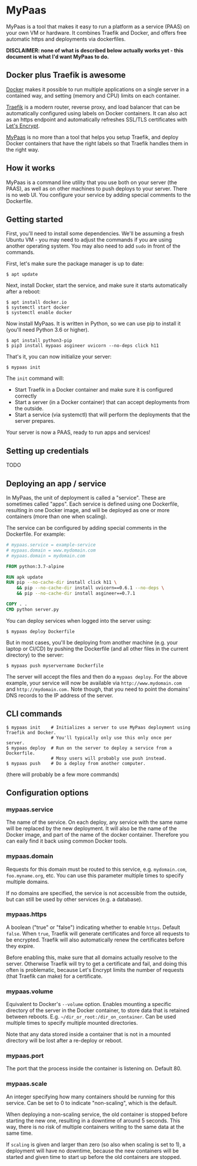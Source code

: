 # MyPaas

MyPaas is a tool that makes it easy to run a platform as a service (PAAS)
on your own VM or hardware. It combines Traefik and Docker, and offers free
automatic https and deployments via dockerfiles.

**DISCLAIMER: none of what is described below actually works yet - this document is what I'd want MyPaas to do.**

## Docker plus Traefik is awesome

[Docker](https://en.wikipedia.org/wiki/Docker_(software)) makes it
possible to run multiple applications on a single server in a contained
way, and setting (memory and CPU) limits on each container.

[Traefik](https://traefik.io/) is a modern router, reverse proxy, and
load balancer that can be automatically configured using labels on
Docker containers. It can also act as an https endpoint and
automatically refreshes SSL/TLS certificates with [Let's Encrypt](https://letsencrypt.org/).

[MyPaas](https://github.com/almarklein/mypaas) is no more than a tool
that helps you setup Traefik, and deploy Docker containers that have
the right labels so that Traefik handles them in the right way.


## How it works

MyPaas is a command line utility that you use both on your server (the PAAS),
as well as on other machines to push deploys to your server. There is no
web UI. You configure your service by adding special comments to the Dockerfile.


## Getting started

First, you'll need to install some dependencies. We'll be assuming a
fresh Ubuntu VM - you may need to adjust the commands if you are using
another operating system. You may also need to add `sudo` in front of
the commands.

First, let's make sure the package manager is up to date:
```
$ apt update
```

Next, install Docker, start the service, and make sure it starts automatically after a reboot:
```
$ apt install docker.io
$ systemctl start docker
$ systemctl enable docker
```

Now install MyPaas. It is written in Python, so we can use pip to install it (you'll need Python 3.6 or higher).
```
$ apt install python3-pip
$ pip3 install mypaas asgineer uvicorn --no-deps click h11
```

That's it, you can now initialize your server:
```
$ mypaas init
```

The `init` command will:
* Start Traefik in a Docker container and make sure it is configured correctly
* Start a server (in a Docker container) that can accept deployments from the outside.
* Start a service (via systemctl) that will perform the deployments that the server prepares.

Your server is now a PAAS, ready to run apps and services!


## Setting up credentials

TODO


## Deploying an app / service

In MyPaas, the unit of deployment is called a "service". These are
sometimes called "apps". Each service is defined using one Dockerfile,
resulting in one Docker image, and will be deployed as one or more
containers (more than one when scaling).

The service can be configured by adding special comments in the Dockerfile. For example:
```Dockerfile
# mypaas.service = example-service
# mypaas.domain = www.mydomain.com
# mypaas.domain = mydomain.com

FROM python:3.7-alpine

RUN apk update
RUN pip --no-cache-dir install click h11 \
    && pip --no-cache-dir install uvicorn==0.6.1 --no-deps \
    && pip --no-cache-dir install asgineer==0.7.1

COPY . .
CMD python server.py
```

You can deploy services when logged into the server using:
```
$ mypaas deploy Dockerfile
```

But in most cases, you'll be deploying from another machine (e.g. your
laptop or CI/CD) by pushing the Dockerfile (and all other files in the
current directory) to the server:
```
$ mypaas push myservername Dockerfile
```

The server will accept the files and then do a `mypaas deploy`. For the above example,
your service will now be available via `http://www.mydomain.com` and `http://mydomain.com.`
Note though, that you need to point the domains' DNS records to the IP address of the server.


## CLI commands

```
$ mypaas init    # Initializes a server to use MyPaas deployment using Traefik and Docker.
                 # You'll typically only use this only once per server.
$ mypaas deploy  # Run on the server to deploy a service from a Dockerfile.
                 # Mosy users will probably use push instead.
$ mypaas push    # Do a deploy from another computer.
```

(there will probably be a few more commands)


## Configuration options

### mypaas.service

The name of the service. On each deploy, any service with the same name
will be replaced by the new deployment. It will also be the name of the
Docker image, and part of the name of the docker container. Therefore you can
eaily find it back using common Docker tools.

### mypaas.domain

Requests for this domain must be routed to this service, e.g.
`mydomain.com`, `foo.myname.org`, etc. You can use this parameter
multiple times to specify multiple domains.

If no domains are specified, the service is not accessible from the outside, but
can still be used by other services (e.g. a database).

### mypaas.https

A boolean ("true" or "false") indicating whether to enable `https`. Default `false`.
When `true`, Traefik will generate certificates and force all requests to be encrypted.
Traefik will also automatically renew the certificates before they
expire.

Before enabling this, make sure that all domains actually resolve to
the server. Otherwise Traefik will try to get a certificate and fail,
and doing this often is problematic, because Let's Encrypt limits the
number of requests (that Traefik can make) for a certificate.

### mypaas.volume

Equivalent to Docker's `--volume` option. Enables mounting a specific
directory of the server in the Docker container, to store data that is
retained between reboots. E.g. `~/dir_or_root:/dir_on_container`.
Can be used multiple times to specify multiple mounted directories.

Note that any data stored inside a container that is not in a mounted
directory will be lost after a re-deploy or reboot.

### mypaas.port

The port that the process inside the container is listening on. Default 80.

### mypaas.scale

An integer specifying how many containers should be running for this service.
Can be set to 0 to indicate "non-scaling", which is the default.

When deploying a non-scaling service, the old container is stopped
before starting the new one, resulting in a downtime of around 5
seconds. This way, there is no risk of multiple containers writing to
the same data at the same time.

If `scaling` is given and larger than zero (so also when scaling is set to 1),
a deployment will have no downtime, because the new containers will be
started and given time to start up before the old containers are stopped.
